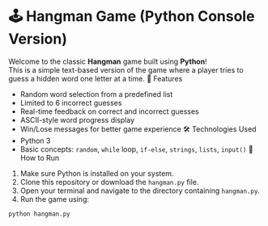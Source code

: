 # 🕹️ Hangman Game (Python Console Version)

Welcome to the classic **Hangman** game built using **Python**!  
This is a simple text-based version of the game where a player tries to guess a hidden word one letter at a time.
📌 Features
- Random word selection from a predefined list
- Limited to 6 incorrect guesses
- Real-time feedback on correct and incorrect guesses
- ASCII-style word progress display
- Win/Lose messages for better game experience
🛠 Technologies Used
- Python 3
- Basic concepts: `random`, `while` loop, `if-else`, `strings`, `lists`, `input()`
🚀 How to Run
1. Make sure Python is installed on your system.
2. Clone this repository or download the `hangman.py` file.
3. Open your terminal and navigate to the directory containing `hangman.py`.
4. Run the game using:
```bash
python hangman.py
